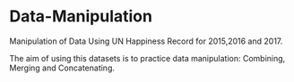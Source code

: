 # Data-Manipulation
Manipulation of Data Using UN Happiness Record for 2015,2016 and 2017.

The aim of using this datasets is to practice data manipulation: Combining, Merging and Concatenating.
